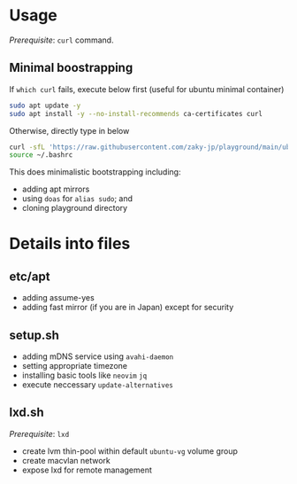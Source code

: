 # Usage
*Prerequisite*: `curl` command.

## Minimal boostrapping
If `which curl` fails, execute below first (useful for ubuntu minimal container)
```sh
sudo apt update -y
sudo apt install -y --no-install-recommends ca-certificates curl
```
Otherwise, directly type in below
```sh
curl -sfL 'https://raw.githubusercontent.com/zaky-jp/playground/main/ubuntu/minimal.sh' | bash -
source ~/.bashrc
```
This does minimalistic bootstrapping including:
 - adding apt mirrors
 - using `doas` for `alias sudo`; and
 - cloning playground directory

# Details into files
## etc/apt
- adding assume-yes
- adding fast mirror (if you are in Japan) except for security

## setup.sh
- adding mDNS service using `avahi-daemon`
- setting appropriate timezone
- installing basic tools like `neovim` `jq`
- execute neccessary `update-alternatives`

## lxd.sh
*Prerequisite*: `lxd`
- create lvm thin-pool within default `ubuntu-vg` volume group
- create macvlan network
- expose lxd for remote management
